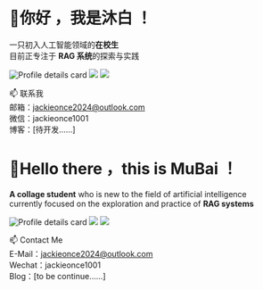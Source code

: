 # 👋你好 ，我是沐白 ！

一只初入人工智能领域的**在校生**  
目前正专注于 **RAG 系统**的探索与实践

![Profile details card](http://github-profile-summary-cards.vercel.app/api/cards/profile-details?username=DuanMuMuBai&theme=blueberry)
![](http://github-profile-summary-cards.vercel.app/api/cards/stats?username=DuanMuMuBai&theme=blueberry)
![](http://github-profile-summary-cards.vercel.app/api/cards/most-commit-language?username=DuanMuMuBai&theme=blueberry)

📫 联系我  
邮箱：jackieonce2024@outlook.com  
微信：jackieonce1001  
博客：[待开发……]

# 👋Hello there ，this is MuBai ！

**A collage student** who is new to the field of artificial intelligence  
currently focused on the exploration and practice of **RAG systems**

![Profile details card](http://github-profile-summary-cards.vercel.app/api/cards/profile-details?username=DuanMuMuBai&theme=blueberry)
![](http://github-profile-summary-cards.vercel.app/api/cards/stats?username=DuanMuMuBai&theme=blueberry)
![](http://github-profile-summary-cards.vercel.app/api/cards/most-commit-language?username=DuanMuMuBai&theme=blueberry)

📫 Contact Me  
E-Mail：jackieonce2024@outlook.com  
Wechat：jackieonce1001  
Blog：[to be continue……]
